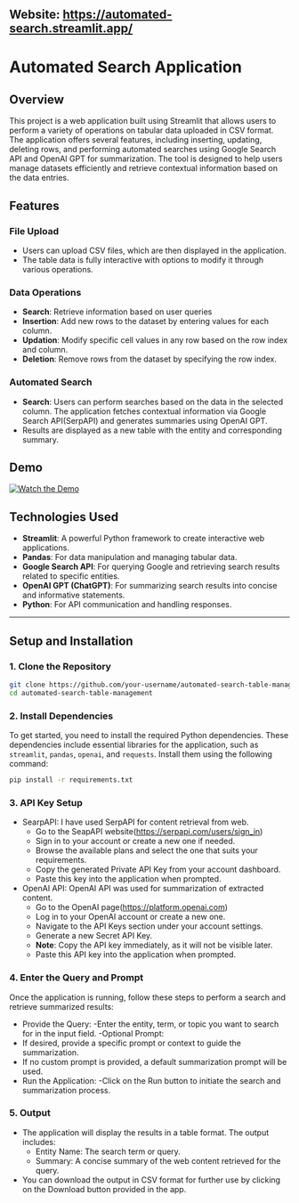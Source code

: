 ## Website: https://automated-search.streamlit.app/


# Automated Search Application

## Overview
This project is a web application built using Streamlit that allows users to perform a variety of operations on tabular data uploaded in CSV format. The application offers several features, including inserting, updating, deleting rows, and performing automated searches using Google Search API and OpenAI GPT for summarization. The tool is designed to help users manage datasets efficiently and retrieve contextual information based on the data entries.

## Features
### File Upload
- Users can upload CSV files, which are then displayed in the application.
- The table data is fully interactive with options to modify it through various operations.

### Data Operations
- **Search**: Retrieve information based on user queries
- **Insertion**: Add new rows to the dataset by entering values for each column.
- **Updation**: Modify specific cell values in any row based on the row index and column.
- **Deletion**: Remove rows from the dataset by specifying the row index.

### Automated Search
- **Search**: Users can perform searches based on the data in the selected column. The application fetches contextual information via Google Search API(SerpAPI) and generates summaries using OpenAI GPT.
- Results are displayed as a new table with the entity and corresponding summary.

## Demo
[![Watch the Demo](https://img.youtube.com/vi/XMximXjXYdI/0.jpg)](https://youtu.be/XMximXjXYdI?si=BW1_SbHu5rCaKKgn)

## Technologies Used
- **Streamlit**: A powerful Python framework to create interactive web applications.
- **Pandas**: For data manipulation and managing tabular data.
- **Google Search API**: For querying Google and retrieving search results related to specific entities.
- **OpenAI GPT (ChatGPT)**: For summarizing search results into concise and informative statements.
- **Python**: For API communication and handling responses.

---

## Setup and Installation

### 1. Clone the Repository
```bash
git clone https://github.com/your-username/automated-search-table-management.git
cd automated-search-table-management
```
### 2. Install Dependencies

To get started, you need to install the required Python dependencies. These dependencies include essential libraries for the application, such as `streamlit`, `pandas`, `openai`, and `requests`. Install them using the following command:

```bash
pip install -r requirements.txt
```
### 3. API Key Setup
- SearpAPI: I have used SerpAPI for content retrieval from web.
  - Go to the SeapAPI website(https://serpapi.com/users/sign_in)
  - Sign in to your account or create a new one if needed.
  - Browse the available plans and select the one that suits your requirements.
  - Copy the generated Private API Key from your account dashboard.
  - Paste this key into the application when prompted.
- OpenAI API: OpenAI API was used for summarization of extracted content.
  - Go to the OpenAI page(https://platform.openai.com)
  - Log in to your OpenAI account or create a new one.
  - Navigate to the API Keys section under your account settings.
  - Generate a new Secret API Key.
  - **Note**: Copy the API key immediately, as it will not be visible later.
  - Paste this API key into the application when prompted.
### 4. Enter the Query and Prompt
Once the application is running, follow these steps to perform a search and retrieve summarized results:

- Provide the Query:
  -Enter the entity, term, or topic you want to search for in the input field.
-Optional Prompt:
 - If desired, provide a specific prompt or context to guide the summarization.
 - If no custom prompt is provided, a default summarization prompt will be used.
- Run the Application:
  -Click on the Run button to initiate the search and summarization process.
### 5. Output
- The application will display the results in a table format. The output includes:
  - Entity Name: The search term or query.
  - Summary: A concise summary of the web content retrieved for the query.
- You can download the output in CSV format for further use by clicking on the Download button provided in the app.
